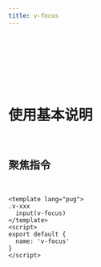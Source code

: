 ```yaml
---
title: v-focus
---
```


<div style="width:100%;height:100px;"></div>
<Block>
<h1>使用基本说明</h1>

</Block>
 </br>

<Block>

## 聚焦指令

<v-focus/>
</br>
<Example>

```vue
<template lang="pug">
.v-xxx
  input(v-focus)
</template>
<script>
export default {
  name: 'v-focus'
}
</script>
```

</Example>

</Block>
